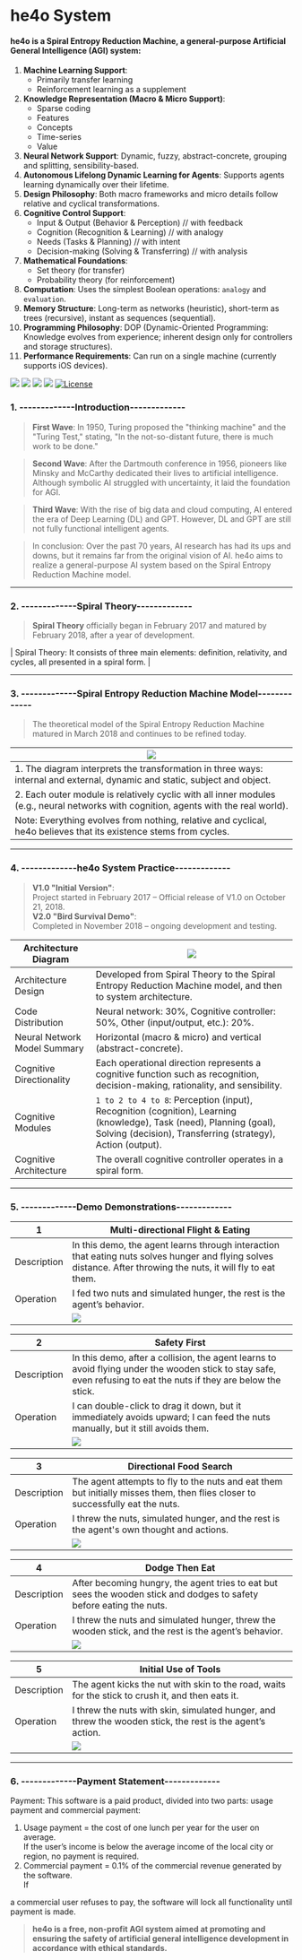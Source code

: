 

# he4o System

#### he4o is a Spiral Entropy Reduction Machine, a general-purpose Artificial General Intelligence (AGI) system:

1. **Machine Learning Support**:
   - Primarily transfer learning
   - Reinforcement learning as a supplement
2. **Knowledge Representation (Macro & Micro Support)**:
   - Sparse coding
   - Features
   - Concepts
   - Time-series
   - Value
3. **Neural Network Support**: Dynamic, fuzzy, abstract-concrete, grouping and splitting, sensibility-based.
4. **Autonomous Lifelong Dynamic Learning for Agents**: Supports agents learning dynamically over their lifetime.
5. **Design Philosophy**: Both macro frameworks and micro details follow relative and cyclical transformations.
6. **Cognitive Control Support**:
   - Input & Output (Behavior & Perception) // with feedback
   - Cognition (Recognition & Learning) // with analogy
   - Needs (Tasks & Planning) // with intent
   - Decision-making (Solving & Transferring) // with analysis
7. **Mathematical Foundations**:
   - Set theory (for transfer)
   - Probability theory (for reinforcement)
8. **Computation**: Uses the simplest Boolean operations: `analogy` and `evaluation`.
9. **Memory Structure**: Long-term as networks (heuristic), short-term as trees (recursive), instant as sequences (sequential).
10. **Programming Philosophy**: DOP (Dynamic-Oriented Programming: Knowledge evolves from experience; inherent design only for controllers and storage structures).
11. **Performance Requirements**: Can run on a single machine (currently supports iOS devices).

[![](https://img.shields.io/badge/%20QQGroup-528053635%20-orange.svg)](tencent://message/?uin=283636001&Site=&Menu=yes)
[![](https://img.shields.io/badge/%20QQ-Online%20Chat-orange.svg)](http://wpa.qq.com/msgrd?v=3&uin=283636001&site=qq&menu=yes)
[![](https://img.shields.io/badge/%20QQ-Client%20Chat-orange.svg)](tencent://message/?uin=283636001&Site=&Menu=yes)
![](https://img.shields.io/badge/%20Wechat-17636342724%20-orange.svg)
[![License](https://img.shields.io/badge/license-GPL-blue.svg)](LICENSE)

### 1. -------------Introduction-------------

> **First Wave**: In 1950, Turing proposed the "thinking machine" and the "Turing Test," stating, "In the not-so-distant future, there is much work to be done."

> **Second Wave**: After the Dartmouth conference in 1956, pioneers like Minsky and McCarthy dedicated their lives to artificial intelligence. Although symbolic AI struggled with uncertainty, it laid the foundation for AGI.

> **Third Wave**: With the rise of big data and cloud computing, AI entered the era of Deep Learning (DL) and GPT. However, DL and GPT are still not fully functional intelligent agents.

> In conclusion: Over the past 70 years, AI research has had its ups and downs, but it remains far from the original vision of AI. he4o aims to realize a general-purpose AI system based on the Spiral Entropy Reduction Machine model.

---

### 2. -------------Spiral Theory-------------

> **Spiral Theory** officially began in February 2017 and matured by February 2018, after a year of development.

| Spiral Theory: It consists of three main elements: definition, relativity, and cycles, all presented in a spiral form. |


---

### 3. -------------Spiral Entropy Reduction Machine Model-------------

> The theoretical model of the Spiral Entropy Reduction Machine matured in March 2018 and continues to be refined today.

| ![](https://s7.gifyu.com/images/SXUnz.gif) |
| --- |
| 1. The diagram interprets the transformation in three ways: internal and external, dynamic and static, subject and object. |
| 2. Each outer module is relatively cyclic with all inner modules (e.g., neural networks with cognition, agents with the real world). |
| Note: Everything evolves from nothing, relative and cyclical, he4o believes that its existence stems from cycles. |

---

### 4. -------------he4o System Practice-------------

> **V1.0 "Initial Version"**:  
> Project started in February 2017 – Official release of V1.0 on October 21, 2018.  
> **V2.0 "Bird Survival Demo"**:  
> Completed in November 2018 – ongoing development and testing.

| Architecture Diagram | ![](https://s13.gifyu.com/images/SXUnH.png) |
| --- | --- |
| Architecture Design | Developed from Spiral Theory to the Spiral Entropy Reduction Machine model, and then to system architecture. |
| Code Distribution | Neural network: 30%, Cognitive controller: 50%, Other (input/output, etc.): 20%. |
| Neural Network Model Summary | Horizontal (macro & micro) and vertical (abstract-concrete). |
| Cognitive Directionality | Each operational direction represents a cognitive function such as recognition, decision-making, rationality, and sensibility. |
| Cognitive Modules | `1 to 2 to 4 to 8`: Perception (input), Recognition (cognition), Learning (knowledge), Task (need), Planning (goal), Solving (decision), Transferring (strategy), Action (output). |
| Cognitive Architecture | The overall cognitive controller operates in a spiral form. |

---

### 5. -------------Demo Demonstrations-------------

| 1 | Multi-directional Flight & Eating |
| --- | --- |
| Description | In this demo, the agent learns through interaction that eating nuts solves hunger and flying solves distance. After throwing the nuts, it will fly to eat them. |
| Operation | I fed two nuts and simulated hunger, the rest is the agent’s behavior. |
|  | ![](https://s13.gifyu.com/images/SXUnm.gif) |

| 2 | Safety First |
| --- | --- |
| Description | In this demo, after a collision, the agent learns to avoid flying under the wooden stick to stay safe, even refusing to eat the nuts if they are below the stick. |
| Operation | I can double-click to drag it down, but it immediately avoids upward; I can feed the nuts manually, but it still avoids them. |
|  | ![](https://s7.gifyu.com/images/SXUnq.gif) |

| 3 | Directional Food Search |
| --- | --- |
| Description | The agent attempts to fly to the nuts and eat them but initially misses them, then flies closer to successfully eat the nuts. |
| Operation | I threw the nuts, simulated hunger, and the rest is the agent's own thought and actions. |
|  | ![](https://s13.gifyu.com/images/SXUnd.gif) |

| 4 | Dodge Then Eat |
| --- | --- |
| Description | After becoming hungry, the agent tries to eat but sees the wooden stick and dodges to safety before eating the nuts. |
| Operation | I threw the nuts and simulated hunger, threw the wooden stick, and the rest is the agent’s behavior. |
|  | ![](https://s7.gifyu.com/images/SXUnu.gif) |

| 5 | Initial Use of Tools |
| --- | --- |
| Description | The agent kicks the nut with skin to the road, waits for the stick to crush it, and then eats it. |
| Operation | I threw the nuts with skin, simulated hunger, and threw the wooden stick, the rest is the agent’s action. |
|  | ![](https://s7.gifyu.com/images/SXUnW.gif) |

---

### 6. -------------Payment Statement-------------

Payment: This software is a paid product, divided into two parts: usage payment and commercial payment:
1. Usage payment = the cost of one lunch per year for the user on average.  
   If the user’s income is below the average income of the local city or region, no payment is required.
2. Commercial payment = 0.1% of the commercial revenue generated by the software.  
   If

 a commercial user refuses to pay, the software will lock all functionality until payment is made.

> **he4o is a free, non-profit AGI system aimed at promoting and ensuring the safety of artificial general intelligence development in accordance with ethical standards.**

